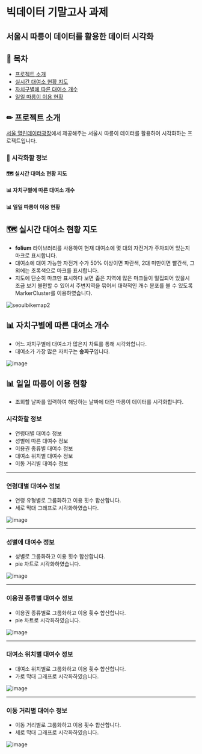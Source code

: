 # 빅데이터 기말고사 과제
## 서울시 따릉이 데이터를 활용한 데이터 시각화

## 📃 목차
- [프로젝트 소개](#프로젝트-소개)
- [실시간 대여소 현황 지도](#실시간-대여소-현황-지도)
- [자치구별에 따른 대여소 개수](#자치구별에-따른-대여소-개수)
- [일일 따릉이 이용 현황](#일일-따릉이-이용-현황)

## ✏ 프로젝트 소개
[서울 열린데이터광장](https://data.seoul.go.kr/)에서 제공해주는 서울시 따릉이 데이터를 활용하여 시각화하는 프로젝트입니다.

### 👀 시각화할 정보
#### 🗺 실시간 대여소 현황 지도
#### 📊 자치구별에 따른 대여소 개수
#### 📊 일일 따릉이 이용 현황


## 🗺 실시간 대여소 현황 지도
- **folium** 라이브러리를 사용하여 현재 대여소에 몇 대의 자전거가 주차되어 있는지 마크로 표시합니다.
- 대여소에 대여 가능한 자전거 수가 50% 이상이면 파란색, 2대 미만이면 빨간색, 그 외에는 초록색으로 마크를 표시합니다.
- 지도에 단순히 마크만 표시하다 보면 좁은 지역에 많은 마크들이 밀집되어 있을시 조금 보기 불편할 수 있어서 주변지역을 묶어서 대략적인 개수 분포를 볼 수 있도록 MarkerCluster를 이용하였습니다.

![seoulbikemap2](https://github.com/ehdrjs4502/big-data-final-project/assets/33916924/9b52aab1-f865-4b93-a960-cd2747340708)


## 📊 자치구별에 따른 대여소 개수
- 어느 자치구별에 대여소가 많은지 차트를 통해 시각화합니다.
- 대여소가 가장 많은 자치구는 **송파구**입니다.

![image](https://github.com/ehdrjs4502/big-data-final-project/assets/33916924/9c50142b-8c87-462d-8a01-ba6d8b90e17b)

  

## 📊 일일 따릉이 이용 현황
- 조회할 날짜를 입력하여 해당하는 날짜에 대한 따릉이 데이터를 시각화합니다.

### 시각화할 정보
- 연령대별 대여수 정보
- 성별에 따른 대여수 정보
- 이용권 종류별 대여수 정보
- 대여소 위치별 대여수 정보
- 이동 거리별 대여수 정보

-----

### 연령대별 대여수 정보
- 연령 유형별로 그룹화하고 이용 횟수 합산합니다.
- 세로 막대 그래프로 시각화하였습니다.

![image](https://github.com/ehdrjs4502/big-data-final-project/assets/33916924/6fcb720a-9e27-4237-aa15-13941554ec0a)

-----

### 성별에 대여수 정보
- 성별로 그룹화하고 이용 횟수 합산합니다.
- pie 차트로 시각화하였습니다.

![image](https://github.com/ehdrjs4502/big-data-final-project/assets/33916924/af9a56d4-1762-4d53-9424-9c9d9644ce3a)

-----

### 이용권 종류별 대여수 정보
- 이용권 종류별로 그룹화하고 이용 횟수 합산합니다.
- pie 차트로 시각화하였습니다.

![image](https://github.com/ehdrjs4502/big-data-final-project/assets/33916924/1d710d95-f2ce-45be-bf6f-f0a2c3e134e0)

-----

### 대여소 위치별 대여수 정보
- 대여소 위치별로 그룹화하고 이용 횟수 합산합니다.
- 가로 막대 그래프로 시각화하였습니다.

![image](https://github.com/ehdrjs4502/big-data-final-project/assets/33916924/e0a3740c-d43e-447d-9350-a606c1bf4e12)

-----

### 이동 거리별 대여수 정보
- 이동 거리별로 그룹화하고 이용 횟수 합산합니다.
- 세로 막대 그래프로 시각화하였습니다.

![image](https://github.com/ehdrjs4502/big-data-final-project/assets/33916924/4ee71865-75c5-4776-aed3-fc0b38ce6675)








